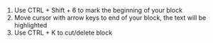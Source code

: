 1. Use CTRL + Shift + 6 to mark the beginning of your block
2. Move cursor with arrow keys to end of your block, the text will be highlighted
3. Use CTRL + K to cut/delete block